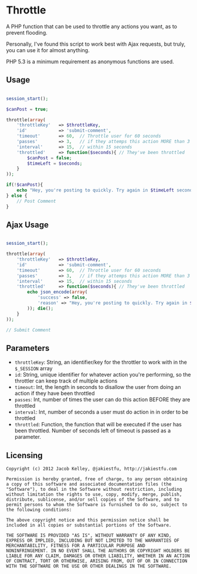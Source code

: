 # Throttle

A PHP function that can be used to throttle any actions you want, as to prevent flooding.

Personally, I've found this script to work best with Ajax requests, but truly, you can use it for almost anything.

PHP 5.3 is a minimum requirement as anonymous functions are used.

## Usage

```php

session_start();

$canPost = true;

throttle(array(
	'throttleKey' 	=> $throttleKey,
	'id'        	=> 'submit-comment',
	'timeout'   	=> 60,	// Throttle user for 60 seconds
	'passes'    	=> 3,	// if they attemps this action MORE than 3 times
	'interval'  	=> 15,	// within 15 seconds
	'throttled' 	=> function($seconds){ // They've been throttled
		$canPost = false;
		$timeLeft = $seconds;
	}
));

if(!$canPost){
	echo "Hey, you're posting to quickly. Try again in $timeLeft seconds.";
} else {
	// Post Comment
}

```

## Ajax Usage

```php

session_start();

throttle(array(
	'throttleKey' 	=> $throttleKey,
	'id'        	=> 'submit-comment',
	'timeout'   	=> 60,	// Throttle user for 60 seconds
	'passes'    	=> 3,	// if they attemps this action MORE than 3 times
	'interval'  	=> 15,	// within 15 seconds
	'throttled' 	=> function($seconds){ // They've been throttled
		echo json_encode(array(
			'success' => false,
			'reason' => "Hey, you're posting to quickly. Try again in $seconds seconds."
		)); die();
	}
));

// Submit Comment

```

## Parameters

* `throttleKey`: String, an identifier/key for the throttler to work with in the `$_SESSION` array
* `id`: String, unique identifier for whatever action you're performing, so the throttler can keep track of multiple actions
* `timeout`: Int, the length in seconds to disallow the user from doing an action if they have been throttled
* `passes`: Int, number of times the user can do this action BEFORE they are throttled
* `interval`: Int, number of seconds a user must do action in in order to be throttled
* `throttled`: Function, the function that will be executed if the user has been throttled. Number of seconds left of timeout is passed as a parameter.

## Licensing
`````
Copyright (c) 2012 Jacob Kelley, @jakiestfu, http://jakiestfu.com

Permission is hereby granted, free of charge, to any person obtaining
a copy of this software and associated documentation files (the
"Software"), to deal in the Software without restriction, including
without limitation the rights to use, copy, modify, merge, publish,
distribute, sublicense, and/or sell copies of the Software, and to
permit persons to whom the Software is furnished to do so, subject to
the following conditions:

The above copyright notice and this permission notice shall be
included in all copies or substantial portions of the Software.

THE SOFTWARE IS PROVIDED "AS IS", WITHOUT WARRANTY OF ANY KIND,
EXPRESS OR IMPLIED, INCLUDING BUT NOT LIMITED TO THE WARRANTIES OF
MERCHANTABILITY, FITNESS FOR A PARTICULAR PURPOSE AND
NONINFRINGEMENT. IN NO EVENT SHALL THE AUTHORS OR COPYRIGHT HOLDERS BE
LIABLE FOR ANY CLAIM, DAMAGES OR OTHER LIABILITY, WHETHER IN AN ACTION
OF CONTRACT, TORT OR OTHERWISE, ARISING FROM, OUT OF OR IN CONNECTION
WITH THE SOFTWARE OR THE USE OR OTHER DEALINGS IN THE SOFTWARE.
`````
